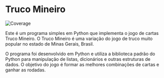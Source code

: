# Truco Mineiro
![Coverage](https://img.shields.io/badge/coverage-67%25-green)

Este é um programa simples em Python que implementa o jogo de cartas Truco Mineiro. O Truco Mineiro é uma variação do jogo de truco muito popular no estado de Minas Gerais, Brasil.

O programa foi desenvolvido em Python e utiliza a biblioteca padrão do Python para manipulação de listas, dicionários e outras estruturas de dados. O objetivo do jogo é formar as melhores combinações de cartas e ganhar as rodadas.